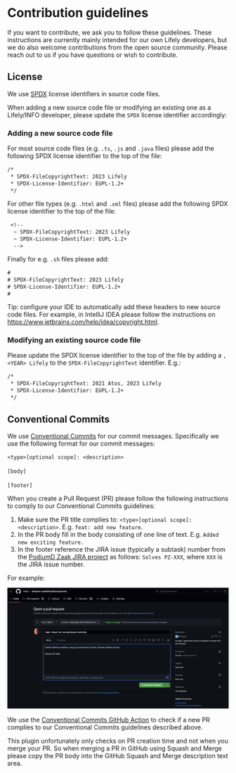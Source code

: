# Contribution guidelines

If you want to contribute, we ask you to follow these guidelines.
These instructions are currently mainly intended for our own Lifely developers, but
we do also welcome contributions from the open source community.
Please reach out to us if you have questions or wish to contribute.

## License

We use [SPDX](https://spdx.dev/) license identifiers in source code files.

When adding a new source code file or modifying an existing one as a Lifely/INFO developer, please update the `SPDX` license identifier accordingly:

### Adding a new source code file

For most source code files (e.g. `.ts`, `.js` and `.java` files) please add the following SPDX license identifier to the top of the file:

```
/*
 * SPDX-FileCopyrightText: 2023 Lifely
 * SPDX-License-Identifier: EUPL-1.2+
 */
```

For other file types (e.g. `.html` and `.xml` files) please add the following SPDX license identifier to the top of the file:

```
 <!--
  ~ SPDX-FileCopyrightText: 2023 Lifely
  ~ SPDX-License-Identifier: EUPL-1.2+
  -->
```

Finally for e.g. `.sh` files please add:

```
#
# SPDX-FileCopyrightText: 2023 Lifely
# SPDX-License-Identifier: EUPL-1.2+
#
```

Tip: configure your IDE to automatically add these headers to new source code files.
For example, in IntelliJ IDEA please follow the instructions on https://www.jetbrains.com/help/idea/copyright.html.

### Modifying an existing source code file

Please update the SPDX license identifier to the top of the file by adding a `, <YEAR> Lifely` to
the `SPDX-FileCopyrightText` identifier. E.g.:

```
/*
 * SPDX-FileCopyrightText: 2021 Atos, 2023 Lifely
 * SPDX-License-Identifier: EUPL-1.2+
 */
```

## Conventional Commits

We use [Conventional Commits](https://www.conventionalcommits.org) for our commit messages.
Specifically we use the following format for our commit messages:

```
<type>[optional scope]: <description>

[body]

[footer]
```

When you create a Pull Request (PR) please follow the following instructions to comply to our Conventional Commits guidelines:
1. Make sure the PR title complies to: `<type>[optional scope]: <description>`. E.g. `feat: add new feature`.
2. In the PR body fill in the body consisting of one line of text. E.g. `Added new exciting feature.`
3. In the footer reference the JIRA issue (typically a subtask) number from the
    [PodiumD Zaak JIRA project](https://dimpact.atlassian.net/jira/software/c/projects/PZ/) as follows:
    `Solves PZ-XXX`, where `XXX` is the JIRA issue number.

For example:

![conventional-commit-checker.png](docs/img/conventional-commit-checker.png)

We use the [Conventional Commits GitHub Action](https://github.com/agenthunt/conventional-commit-checker-action) to check
if a new PR complies to our Conventional Commits guidelines described above.

This plugin unfortunately only checks on PR creation time and not when you merge your PR.
So when merging a PR in GitHub using Squash and Merge please copy the PR body into the
GitHub Squash and Merge description text area.

